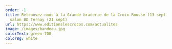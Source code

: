```yaml
---
order: -1
title: Retrouvez-nous à la Grande braderie de la Croix-Rousse (13 sept) et au
  salon BD Ternay (21 sept)
url: https://www.editionslescrocos.com/actualites
image: /images/bandeau.jpg
colorText: green-700
colorBg: white
---
```

